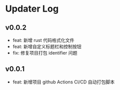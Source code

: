 # Updater Log

## v0.0.2

- feat: 新增 rust 代码格式化文件
- feat: 新增自定义标题栏和控制按钮
- fix: 修复项目打包 identifier 问题

## v0.0.1

- feat: 新增项目 github Actions CI/CD 自动打包脚本
